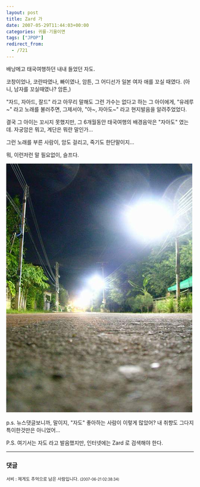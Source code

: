 ```yaml
---
layout: post
title: Zard 가
date: 2007-05-29T11:44:03+00:00
categories: 귀를-기울이면
tags: ["JPOP"]
redirect_from:
  - /721
---
```


배낭메고 태국여행하던 내내 들었던 자도.

코창이었나, 코란따였나, 빠이였나, 암튼, 그 어디선가 일본 여자 애를 꼬실 때였다. (아니, 남자를 꼬실때였나? 암튼,)

"자드, 자아드, 잘드" 라고 아무리 말해도 그런 가수는 없다고 하는 그 아이에게, "유레루~" 라고 노래를 불러주면, 그제서야, "아~, 자아도~" 라고 현지발음을 알려주었었다.

결국 그 아이는 꼬시지 못했지만, 그 6개월동안 태국여행의 배경음악은 "자아도" 였는데. 자궁암은 뭐고, 계단은 뭐란 말인가...

그런 노래를 부른 사람이, 암도 걸리고, 죽기도 한단말이지...

뭐, 이런저런 말 필요없이, 슬프다.

![ ](/assets/media/uploads_2007_05_PICT1360.jpg)

p.s. 뉴스댓글보니까, 말이지, "자도" 좋아하는 사람이 이렇게 많았어? 내 취향도 그다지 특이한것만은 아니었어...

P.S. 여기서는 자도 라고 발음했지만, 인터넷에는 Zard 로 검색해야 한다.

* * *

### 댓글



<!--- cmt:1101 --->
<!--- mail: --->
<!--- parent:0 --->

<small class=comment>서비 : 제게도 추억으로 남은 사람입니다. <small>(2007-06-21 02:38:34)</small></small>

